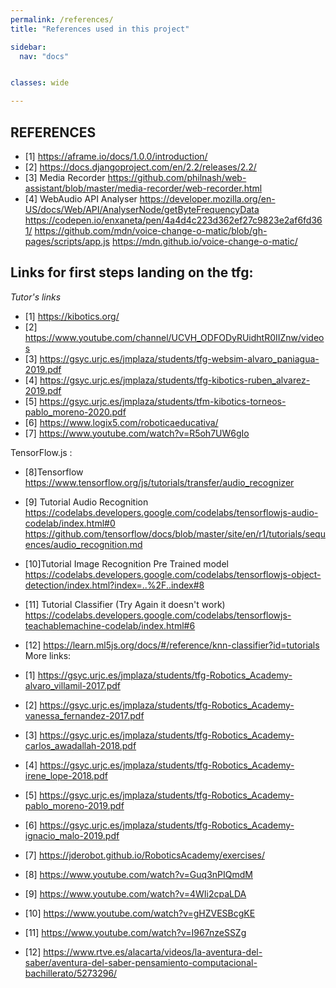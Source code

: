 ```yaml
---
permalink: /references/
title: "References used in this project"

sidebar:
  nav: "docs"


classes: wide

---
```



## REFERENCES

  - [1] https://aframe.io/docs/1.0.0/introduction/ 
  - [2] https://docs.djangoproject.com/en/2.2/releases/2.2/
  - [3] Media Recorder https://github.com/philnash/web-assistant/blob/master/media-recorder/web-recorder.html
  - [4] WebAudio API Analyser https://developer.mozilla.org/en-US/docs/Web/API/AnalyserNode/getByteFrequencyData
      https://codepen.io/enxaneta/pen/4a4d4c223d362ef27c9823e2af6fd361/ 
      https://github.com/mdn/voice-change-o-matic/blob/gh-pages/scripts/app.js
      https://mdn.github.io/voice-change-o-matic/


## Links for first steps landing on the tfg:
*Tutor's links*
  - [1] https://kibotics.org/
  - [2] https://www.youtube.com/channel/UCVH_ODFODyRUidhtR0IIZnw/videos
  - [3] https://gsyc.urjc.es/jmplaza/students/tfg-websim-alvaro_paniagua-2019.pdf
  - [4] https://gsyc.urjc.es/jmplaza/students/tfg-kibotics-ruben_alvarez-2019.pdf
  - [5] https://gsyc.urjc.es/jmplaza/students/tfm-kibotics-torneos-pablo_moreno-2020.pdf
  - [6] https://www.logix5.com/roboticaeducativa/
  - [7] https://www.youtube.com/watch?v=R5oh7UW6gIo
  
  TensorFlow.js :
  - [8]Tensorflow https://www.tensorflow.org/js/tutorials/transfer/audio_recognizer
  - [9] Tutorial Audio Recognition https://codelabs.developers.google.com/codelabs/tensorflowjs-audio-codelab/index.html#0
https://github.com/tensorflow/docs/blob/master/site/en/r1/tutorials/sequences/audio_recognition.md  

  - [10]Tutorial Image Recognition Pre Trained model  https://codelabs.developers.google.com/codelabs/tensorflowjs-object-detection/index.html?index=..%2F..index#8
  - [11] Tutorial Classifier  (Try Again it doesn't work) https://codelabs.developers.google.com/codelabs/tensorflowjs-teachablemachine-codelab/index.html#6
  - [12] https://learn.ml5js.org/docs/#/reference/knn-classifier?id=tutorials
  More links:
  - [1] https://gsyc.urjc.es/jmplaza/students/tfg-Robotics_Academy-alvaro_villamil-2017.pdf
  - [2] https://gsyc.urjc.es/jmplaza/students/tfg-Robotics_Academy-vanessa_fernandez-2017.pdf
  - [3] https://gsyc.urjc.es/jmplaza/students/tfg-Robotics_Academy-carlos_awadallah-2018.pdf
  - [4]  https://gsyc.urjc.es/jmplaza/students/tfg-Robotics_Academy-irene_lope-2018.pdf
  - [5] https://gsyc.urjc.es/jmplaza/students/tfg-Robotics_Academy-pablo_moreno-2019.pdf
  - [6] https://gsyc.urjc.es/jmplaza/students/tfg-Robotics_Academy-ignacio_malo-2019.pdf
  - [7] https://jderobot.github.io/RoboticsAcademy/exercises/
  - [8] https://www.youtube.com/watch?v=Guq3nPIQmdM
  - [9] https://www.youtube.com/watch?v=4WIi2cpaLDA
  - [10] https://www.youtube.com/watch?v=gHZVESBcgKE
  - [11] https://www.youtube.com/watch?v=I967nzeSSZg
  - [12] https://www.rtve.es/alacarta/videos/la-aventura-del-saber/aventura-del-saber-pensamiento-computacional-bachillerato/5273296/

